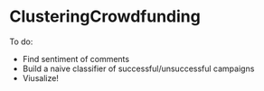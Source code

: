 ClusteringCrowdfunding
======================

To do:
* Find sentiment of comments
* Build a naive classifier of successful/unsuccessful campaigns
* Viusalize!
